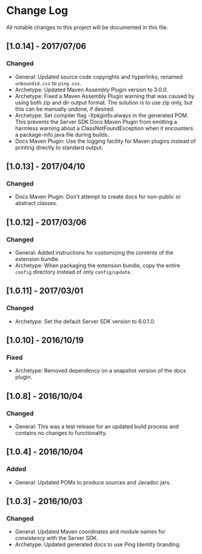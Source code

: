 # Change Log
All notable changes to this project will be documented in this file.

## [1.0.14] - 2017/07/06
### Changed
- General: Updated source code copyrights and hyperlinks; renamed `unboundid.css` to `ping.css`.
- Archetype: Updated Maven Assembly Plugin version to 3.0.0.
- Archetype: Fixed a Maven Assembly Plugin warning that was caused by using both zip and dir output format. The solution is to use zip only, but this can be manually undone, if desired.
- Archetype: Set compiler flag -Xpkginfo:always in the generated POM. This prevents the Server SDK Docs Maven Plugin from emitting a harmless warning about a ClassNotFoundException when it encounters a package-info.java file during builds.
- Docs Maven Plugin: Use the logging facility for Maven plugins instead of printing directly to standard output.

## [1.0.13] - 2017/04/10
### Changed
- Docs Maven Plugin: Don't attempt to create docs for non-public or abstract classes. 

## [1.0.12] - 2017/03/06
### Changed
- General: Added instructions for customizing the contents of the extension bundle.
- Archetype: When packaging the extension bundle, copy the entire `config` directory instead of only `config/update`.

## [1.0.11] - 2017/03/01
### Changed
- Archetype: Set the default Server SDK version to 6.0.1.0.

## [1.0.10] - 2016/10/19
### Fixed
- Archetype: Removed dependency on a snapshot version of the docs plugin.

## [1.0.8] - 2016/10/04
### Changed
- General: This was a test release for an updated build process and contains no changes to functionality.

## [1.0.4] - 2016/10/04
### Added
- General: Updated POMs to produce sources and Javadoc jars.

## [1.0.3] - 2016/10/03
### Changed
- General: Updated Maven coordinates and module names for consistency with the Server SDK.
- Archetype: Updated generated docs to use Ping Identity branding.